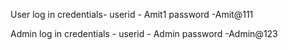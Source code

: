 User log in credentials- 
userid - Amit1
password -Amit@111

Admin log in credentials -
userid - Admin
password -Admin@123
